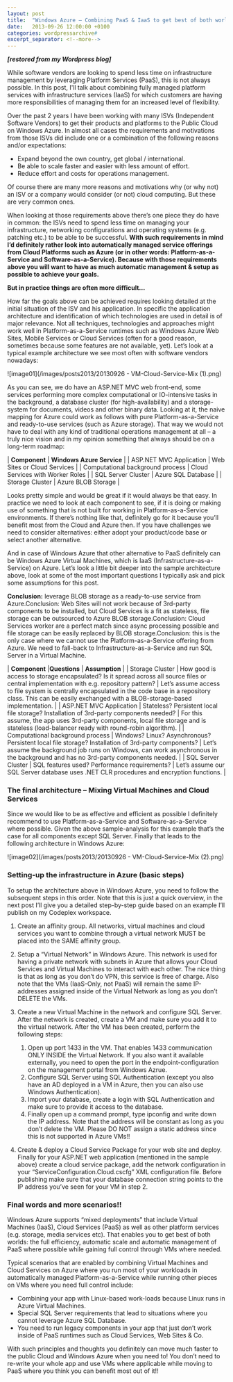 ```yaml
---
layout: post
title:  "Windows Azure – Combining PaaS & IaaS to get best of both worlds in your Architecture"
date:   2013-09-26 12:00:00 +0100
categories: wordpressarchive#
excerpt_separator: <!--more-->
---
```


***[restored from my Wordpress blog]***

While software vendors are looking to spend less time on infrastructure management by leveraging Platform Services (PaaS), this is not always possible. In this post, I'll talk about combining fully managed platform services with infrastructure services (IaaS) for which customers are having more responsibilities of managing them for an increased level of flexibility.

<!--more-->

Over the past 2 years I have been working with many ISVs (Independent Software Vendors) to get their products and platforms to the Public Cloud on Windows Azure. In almost all cases the requirements and motivations from those ISVs did include one or a combination of the following reasons and/or expectations:

- Expand beyond the own country, get global / international.
- Be able to scale faster and easier with less amount of effort.
- Reduce effort and costs for operations management.

Of course there are many more reasons and motivations why (or why not) an ISV or a company would consider (or not) cloud computing. But these are very common ones.

When looking at those requirements above there’s one piece they do have in common: the ISVs need to spend less time on managing your infrastructure, networking configurations and operating systems (e.g. patching etc.) to be able to be successful. **With such requirements in mind I’d definitely rather look into automatically managed service offerings from Cloud Platforms such as Azure (or in other words: Platform-as-a-Service and Software-as-a-Service). Because with those requirements above you will want to have as much automatic management & setup as possible to achieve your goals.**

**But in practice things are often more difficult...**

How far the goals above can be achieved requires looking detailed at the initial situation of the ISV and his application. In specific the application architecture and identification of which technologies are used in detail is of major relevance. Not all techniques, technologies and approaches might work well in Platform-as-a-Service runtimes such as Windows Azure Web Sites, Mobile Services or Cloud Services (often for a good reason, sometimes because some features are not available, yet). Let’s look at a typical example architecture we see most often with software vendors nowadays:

![image01](/images/posts2013/20130926 - VM-Cloud-Service-Mix (1).png)

As you can see, we do have an ASP.NET MVC web front-end, some services performing more complex computational or IO-intensive tasks in the background, a database cluster (for high-availability) and a storage-system for documents, videos and other binary data. Looking at it, the naive mapping for Azure could work as follows with pure Platform-as-a-Service and ready-to-use services (such as Azure storage). That way we would not have to deal with any kind of traditional operations management at all – a truly nice vision and in my opinion something that always should be on a long-term roadmap:

| **Component** | **Windows Azure Service** |
| ASP.NET MVC Application | Web Sites or Cloud Services |
| Computational background process | Cloud Services with Worker Roles |
| SQL Server Cluster | Azure SQL Database |
| Storage Cluster | Azure BLOB Storage |

Looks pretty simple and would be great if it would always be that easy. In practice we need to look at each component to see, if it is doing or making use of something that is not built for working in Platform-as-a-Service environments. If there’s nothing like that, definitely go for it because you’ll benefit most from the Cloud and Azure then. If you have challenges we need to consider alternatives: either adopt your product/code base or select another alternative.

And in case of Windows Azure that other alternative to PaaS definitely can be Windows Azure Virtual Machines, which is IaaS (Infrastructure-as-a-Service) on Azure. Let’s look a little bit deeper into the sample architecture above, look at some of the most important questions I typically ask and pick some assumptions for this post.

**Conclusion:** leverage BLOB storage as a ready-to-use service from Azure.Conclusion: Web Sites will not work because of 3rd-party components to be installed, but Cloud Services is a fit as stateless, file storage can be outsourced to Azure BLOB storage.Conclusion: Cloud Services worker are a perfect match since async processing possible and file storage can be easily replaced by BLOB storage.Conclusion: this is the only case where we cannot use the Platform-as-a-Service offering from Azure. We need to fall-back to Infrastructure-as-a-Service and run SQL Server in a Virtual Machine.

| **Component** |**Questions** | **Assumption** |
| Storage Cluster | How good is access to storage encapsulated? Is it spread across all source files or central implementation with e.g. repository pattern? | Let’s assume access to file system is centrally encapsulated in the code base in a repository class. This can be easily exchanged with a BLOB-storage-based implementation. |
| ASP.NET MVC Application | Stateless? Persistent local file storage? Installation of 3rd-party components needed? | For this assume, the app uses 3rd-party components, local file storage and is stateless (load-balancer ready with round-robin algorithm). |
| Computational background process | Windows? Linux? Asynchronous? Persistent local file storage? Installation of 3rd-party components? | Let’s assume the background job runs on Windows, can work asynchronous in the background and has no 3rd-party components needed. |
| SQL Server Cluster | SQL features used? Performance requirements? | Let’s assume our SQL Server database uses .NET CLR procedures and encryption functions. |

### The final architecture – Mixing Virtual Machines and Cloud Services

Since we would like to be as effective and efficient as possible I definitely recommend to use Platform-as-a-Service and Software-as-a-Service where possible. Given the above sample-analysis for this example that’s the case for all components except SQL Server. Finally that leads to the following architecture in Windows Azure:

![image02](/images/posts2013/20130926 - VM-Cloud-Service-Mix (2).png)

### Setting-up the infrastructure in Azure (basic steps)

To setup the architecture above in Windows Azure, you need to follow the subsequent steps in this order. Note that this is just a quick overview, in the next post I’ll give you a detailed step-by-step guide based on an example I’ll publish on my Codeplex workspace.

1. Create an affinity group.
   All networks, virtual machines and cloud services you want to combine through a virtual network MUST be placed into the SAME affinity group.

2. Setup a “Virtual Network” in Windows Azure.
   This network is used for having a private network with subnets in Azure that allows your Cloud Services and Virtual Machines to interact with each other. The nice thing is that as long as you don’t do VPN, this service is free of charge. Also note that the VMs (IaaS-Only, not PaaS) will remain the same IP-addresses assigned inside of the Virtual Network as long as you don’t DELETE the VMs.

3. Create a new Virtual Machine in the network and configure SQL Server.
   After the network is created, create a VM and make sure you add it to the virtual network. After the VM has been created, perform the following steps:
   1. Open up port 1433 in the VM. That enables 1433 communication ONLY INSIDE the Virtual Network. If you also want it available externally, you need to open the port in the endpoint-configuration on the management portal from Windows Azrue.
   2. Configure SQL Server using SQL Authentication (except you also have an AD deployed in a VM in Azure, then you can also use Windows Authentication).
   3. Import your database, create a login with SQL Authentication and make sure to provide it access to the database.
   4. Finally open up a command prompt, type ipconfig and write down the IP address. Note that the address will be constant as long as you don’t delete the VM. Please DO NOT assign a static address since this is not supported in Azure VMs!!

4. Create & deploy a Cloud Service Package for your web site and deploy.
   Finally for your ASP.NET web application (mentioned in the sample above) create a cloud service package, add the network configuration in your “ServiceConfiguration.Cloud.cscfg” XML configuration file. Before publishing make sure that your database connection string points to the IP address you’ve seen for your VM in step 2.

### Final words and more scenarios!!

Windows Azure supports “mixed deployments” that include Virtual Machines (IaaS), Cloud Services (PaaS) as well as other platform services (e.g. storage, media services etc). That enables you to get best of both worlds: the full efficiency, automatic scale and automatic management of PaaS where possible while gaining full control through VMs where needed.

Typical scenarios that are enabled by combining Virtual Machines and Cloud Services on Azure where you run most of your workloads in automatically managed Platform-as-a-Service while running other pieces on VMs where you need full control include:

- Combining your app with Linux-based work-loads because Linux runs in Azure Virtual Machines.
- Special SQL Server requirements that lead to situations where you cannot leverage Azure SQL Database.
- You need to run legacy components in your app that just don’t work inside of PaaS runtimes such as Cloud Services, Web Sites & Co.

With such principles and thoughts you definitely can move much faster to the public Cloud and Windows Azure when you need to! You don’t need to re-write your whole app and use VMs where applicable while moving to PaaS where you think you can benefit most out of it!!
